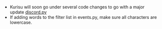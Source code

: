 * Kurisu will soon go under several code changes to go with a major update [discord.py](https://github.com/Rapptz/discord.py)
* If adding words to the filter list in events.py, make sure all characters are lowercase.
